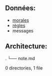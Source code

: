 ## Données:
- [morales](morales)
- [règles](règles)
- messages


## Architecture:
.
└── note.md

0 directories, 1 file

